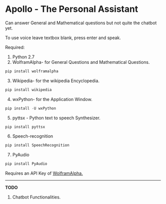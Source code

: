 # Apollo - The Personal Assistant
Can answer General and Mathematical questions but not quite the chatbot yet.

To use voice leave textbox blank, press enter and speak. 

Required:
1) Python 2.7
2) WolframAlpha- for General Questions and Mathematical Questions.
```python
pip install wolframalpha
```
3) Wikipedia- for the wikipedia Encyclopedia.
```python
pip install wikipedia
```
4) wxPython- for the Application Window.
```python
pip install -U wxPython
```
5) pyttsx - Python text to speech Synthesizer.
```python
pip install pyttsx
```
6) Speech-recognition
```python
pip install SpeechRecognition
```
7) PyAudio
```python
pip install PyAudio
```


Requires an API Key of [WolframAlpha.](https://products.wolframalpha.com/api/)

***

**TODO**
1) Chatbot Functionalities.
